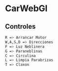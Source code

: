 # CarWebGl

## Controles

```bash
R => Arrancar Motor
W,A,S,D => Direcciones
F => Luz Neblinera
G => Paraneblinas
C => Circulina
L => Limpia Parabrizas
T => Claxon
```

